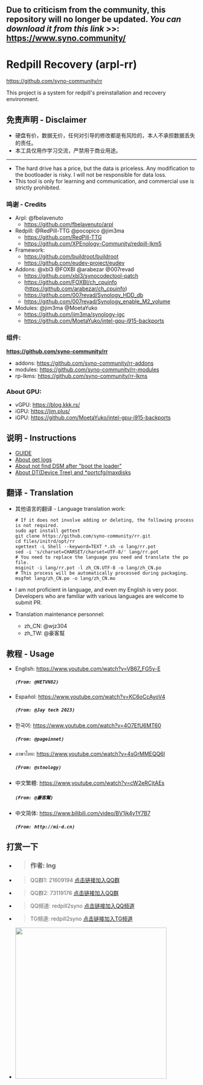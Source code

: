 Due to criticism from the community, this repository will no longer be updated. 
_You can download it from this link_ >>: **https://www.syno.community/**
---------------------------------
# Redpill Recovery (arpl-rr)
https://github.com/syno-community/rr

This project is a system for redpill's preinstallation and recovery environment.

## 免责声明 - Disclaimer
* 硬盘有价，数据无价，任何对引导的修改都是有风险的，本人不承担数据丢失的责任。
* 本工具仅用作学习交流，严禁用于商业用途。
----
* The hard drive has a price, but the data is priceless. Any modification to the bootloader is risky. I will not be responsible for data loss.
* This tool is only for learning and communication, and commercial use is strictly prohibited.


### 鸣谢 - Credits
* Arpl: @fbelavenuto
  * https://github.com/fbelavenuto/arpl
* Redpill: @RedPill-TTG @pocopico @jim3ma
  * https://github.com/RedPill-TTG
  * https://github.com/XPEnology-Community/redpill-lkm5
* Framework:
  * https://github.com/buildroot/buildroot
  * https://github.com/eudev-project/eudev
* Addons: @xbl3 @FOXBI @arabezar @007revad
  * https://github.com/xbl3/synocodectool-patch
  * https://github.com/FOXBI/ch_cpuinfo (https://github.com/arabezar/ch_cpuinfo)
  * https://github.com/007revad/Synology_HDD_db
  * https://github.com/007revad/Synology_enable_M2_volume
* Modules: @jim3ma @MoetaYuko
  * https://github.com/jim3ma/synology-igc
  * https://github.com/MoetaYuko/intel-gpu-i915-backports


### 组件: 
<b>https://github.com/syno-community/rr</b>
* addons: https://github.com/syno-community/rr-addons
* modules: https://github.com/syno-community/rr-modules
* rp-lkms: https://github.com/syno-community/rr-lkms

### About GPU: 
* vGPU: https://blog.kkk.rs/
* iGPU: https://jim.plus/
* iGPU: https://github.com/MoetaYuko/intel-gpu-i915-backports

## 说明 - Instructions
* [GUIDE](./guide.md)
* [About get logs](https://github.com/syno-community/rr/issues/173)
* [About not find DSM after "boot the loader"](https://github.com/syno-community/rr/issues/175)
* [About DT(Device Tree) and *portcfg/maxdisks](https://github.com/syno-community/rr/issues/226)

## 翻译 - Translation
* 其他语言的翻译 - Language translation work:
    ```shell
    # If it does not involve adding or deleting, the following process is not required.
    sudo apt install gettext
    git clone https://github.com/syno-community/rr.git
    cd files/initrd/opt/rr
    xgettext -L Shell --keyword=TEXT *.sh -o lang/rr.pot
    sed -i 's/charset=CHARSET/charset=UTF-8/' lang/rr.pot
    # You need to replace the language you need and translate the po file.
    msginit -i lang/rr.pot -l zh_CN.UTF-8 -o lang/zh_CN.po
    # This process will be automatically processed during packaging.
    msgfmt lang/zh_CN.po -o lang/zh_CN.mo
    ```
* I am not proficient in language, and even my English is very poor. 
  Developers who are familiar with various languages are welcome to submit PR.

* Translation maintenance personnel:
   * zh_CN: @wjz304
   * zh_TW: @豪客幫

## 教程 - Usage 
* English: https://www.youtube.com/watch?v=VB67_FG5y-E
    ##### `(From: @NETVN82)`
* Español: https://www.youtube.com/watch?v=KC6oCcAyoV4
    ##### `(From: @Jay tech 2023)`
* 한국어: https://www.youtube.com/watch?v=4O7EfU6MT60
    ##### `(From: @pageinnet)`
* ภาษาไทย: https://www.youtube.com/watch?v=4sGrMMEQQ6I
    ##### `(From: @stnology)`
* 中文繁體: https://www.youtube.com/watch?v=cW2eRCjtAEs
    ##### `(From: @豪客幫)`
* 中文简体: https://www.bilibili.com/video/BV1jk4y1Y7B7  
    ##### `(From: http://mi-d.cn)`


## 打赏一下
* > ### 作者: Ing  
* > QQ群1: 21609194 [点击链接加入QQ群](https://qm.qq.com/cgi-bin/qm/qr?k=z5O89os88QEKXCbz-0gwtEz1AeQiCwk3)
* > QQ群2: 73119176 [点击链接加入QQ群](https://qm.qq.com/cgi-bin/qm/qr?k=6GFSrSYX2LTd9PD0r0hl_YJZsfLp53Oh)
* > QQ频道: redpill2syno [点击链接加入QQ频道](https://pd.qq.com/s/5nmli9qgn)
* > TG频道: redpill2syno [点击链接加入TG频道](https://t.me/redpill2syno)
* <img src="https://raw.githubusercontent.com/wjz304/wjz304/master/my/20220908134226.jpg" width="400">



